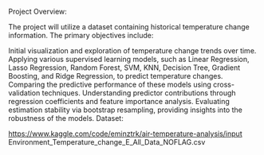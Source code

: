 Project Overview:

The project will utilize a dataset containing historical temperature change information. The primary objectives include:

Initial visualization and exploration of temperature change trends over time.
Applying various supervised learning models, such as Linear Regression, Lasso Regression, Random Forest, SVM, KNN, Decision Tree, Gradient Boosting, and Ridge Regression, to predict temperature changes.
Comparing the predictive performance of these models using cross-validation techniques.
Understanding predictor contributions through regression coefficients and feature importance analysis.
Evaluating estimation stability via bootstrap resampling, providing insights into the robustness of the models.
Dataset:

https://www.kaggle.com/code/eminztrk/air-temperature-analysis/input
Environment_Temperature_change_E_All_Data_NOFLAG.csv
